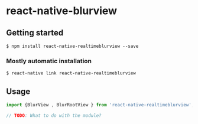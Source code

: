 # react-native-blurview

## Getting started

`$ npm install react-native-realtimeblurview --save`

### Mostly automatic installation

`$ react-native link react-native-realtimeblurview`

## Usage
```javascript
import {BlurView , BlurRootView } from 'react-native-realtimeblurview';

// TODO: What to do with the module?

```
